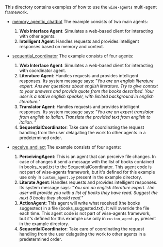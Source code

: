 This directory contains examples of how to use the `wise-agents` multi-agent framework.

* [memory_agentic_chatbot](./memory_agentic_chatbot/README.md)
The example consists of two main agents:

    1. **Web Interface Agent**: Simulates a web-based client for interacting with other agents.
    2. **Intelligent Agent**: Handles requests and provides intelligent responses based on memory and context.
* [sequential_coordinator](./sequential_coordinator/README.md)
The example consists of four agents:

    1. **Web Interface Agent**: Simulates a web-based client for interacting with coordinator agent.
    2. **Literature Agent**: Handles requests and provides intelligent responses. Its system message says: 
    *"You are an english literature expert. Answer questions about english literature. Try to give context to your answers and provide quote from the books described. Your user is a native english speaker, with limited background in english literature."*
    3. **Translator Agent**: Handles requests and provides intelligent responses. Its system message says: 
    *"You are an expert translator from english to italian. Translate the provided text from english to italian. "*
    4. **SequentialCoordinator**: Take care of coordinating the request handling from the user delagating the work to other agents in a predetermined order.

* [peceive_and_act](./perceive_and_act/README.md) 
The example consists of four agents:

    1. **PerceivingAgent**: This is an agent that can perceive file changes. In case of changes it send a message with the list of books contained in books_read.txt to the SequentialCoordinator. This agent code is not part of wise-agents framework, but it's defined for this example use only in `custom_agent.py` present in the example directory.
    2. **Literate Agent**: Handles requests and provides intelligent responses. Its system message says: 
    *"You are an english literature expert. The user will provide you with a list of books they have read. Suggest the next 3 books they should read."*
    3. **ActionAgent**: This agent will write what received (the books suggested) in a file (books_suggested.txt). It will override the file each time. This agent code is not part of wise-agents framework, but it's defined for this example use only in `custom_agent.py` present in the example directory.
    4. **SequentialCoordinator**: Take care of coordinating the request handling from the user delagating the work to other agents in a predetermined order.


